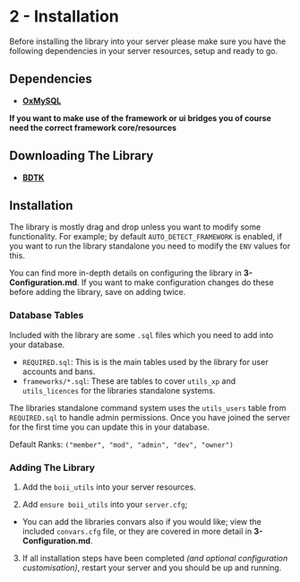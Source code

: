 # 2 - Installation

Before installing the library into your server please make sure you have the following dependencies in your server resources, setup and ready to go.

## Dependencies

- **[OxMySQL](https://github.com/overextended/oxmysql/releases)**

**If you want to make use of the framework or ui bridges you of course need the correct framework core/resources**

## Downloading The Library

- **[BDTK](https://github.com/boiidevelopment/boii_utils/releases)**

## Installation

The library is mostly drag and drop unless you want to modify some functionality.
For example; by default `AUTO_DETECT_FRAMEWORK` is enabled, if you want to run the library standalone you need to modify the `ENV` values for this.

You can find more in-depth details on configuring the library in **3-Configuration.md**.
If you want to make configuration changes do these before adding the library, save on adding twice.

### Database Tables

Included with the library are some `.sql` files which you need to add into your database. 

- `REQUIRED.sql`: This is is the main tables used by the library for user accounts and bans.
- `frameworks/*.sql`: These are tables to cover `utils_xp` and `utils_licences` for the libraries standalone systems.

The libraries standalone command system uses the `utils_users` table from `REQUIRED.sql` to handle admin permissions. 
Once you have joined the server for the first time you can update this in your database. 

Default Ranks: `("member", "mod", "admin", "dev", "owner")`


### Adding The Library

1. Add the `boii_utils` into your server resources.

2. Add `ensure boii_utils` into your `server.cfg`; 
- You can add the libraries convars also if you would like; view the included `convars.cfg` file, or they are covered in more detail in **3-Configuration.md**.

3. If all installation steps have been completed *(and optional configuration customisation)*, restart your server and you should be up and running.